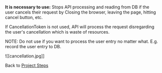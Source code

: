 **It is necessary to use:**
Stops API processing and reading from DB if the user cancels their request by Closing the browser, leaving the page, hitting cancel button, etc.

If CancellationToken is not used, API will process the request disregarding the user's cancellation which is waste of resources.

NOTE: Do not use if you want to process the user entry no matter what. E.g. record the user entry to DB.

![[cancellation.jpg]]


Back to [Project Steps](obsidian://open?vault=obsidian-class&file=Programming%2F0%20-%20Project%20Steps)